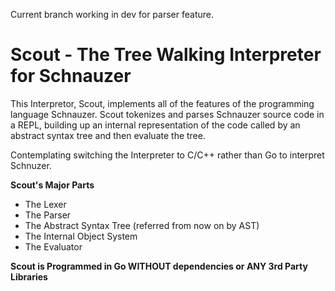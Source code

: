 Current branch working in dev for parser feature.
<h1>Scout - The Tree Walking Interpreter for Schnauzer</h1>
<p>This Interpretor, Scout, implements all of the features of the programming language Schnauzer. Scout tokenizes and parses Schnauzer source code in a REPL, building up an internal representation of the code called by an abstract syntax tree and then evaluate the tree.</p>

<p>Contemplating switching the Interpreter to C/C++ rather than Go to interpret Schnuzer.</p>
<b>Scout's Major Parts</b>
<ul>
    <li>The Lexer</li>
    <li>The Parser</li>
    <li>The Abstract Syntax Tree (referred from now on by AST)</li>
    <li>The Internal Object System</li>
    <li>The Evaluator</li>
</ul>

<b>Scout is Programmed in Go WITHOUT dependencies or ANY 3rd Party Libraries</b>
